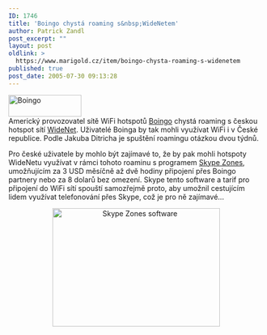 ```yaml
---
ID: 1746
title: 'Boingo chystá roaming s&nbsp;WideNetem'
author: Patrick Zandl
post_excerpt: ""
layout: post
oldlink: >
  https://www.marigold.cz/item/boingo-chysta-roaming-s-widenetem
published: true
post_date: 2005-07-30 09:13:28
---
```

<div class="rightbox"><img src="/wp-content/uploads/20050730-boingo_header_logo.gif" alt="Boingo" width="144" height="43" /></div>Americký provozovatel sítě WiFi hotspotů <a href="http://www.boingo.com">Boingo</a> chystá roaming s českou hotspot sítí <a href="http://www.widenet.cz">WideNet</a>. Uživatelé Boinga by tak mohli využívat WiFi i v České republice. Podle Jakuba Ditricha je spuštění roamingu otázkou dvou týdnů. </p>

<p>Pro české uživatele by mohlo být zajímavé to, že by pak mohli hotspoty WideNetu využívat v rámci tohoto roaminu s programem <a href="http://www.skype.com/products/skypezones/">Skype Zones</a>, umožňujícím za 3 USD měsíčně až dvě hodiny připojení přes Boingo partnery nebo za 8 dolarů bez omezení. Skype tento software a tarif pro připojení do WiFi sítí spouští samozřejmě proto, aby umožnil cestujícím lidem využívat telefonování přes Skype, což je pro ně zajímavé...</p>

<p><center>
<img src="/wp-content/uploads/20050730-skypezones.png" alt="Skype Zones software" width="331" height="234" />
</center>
</p>
